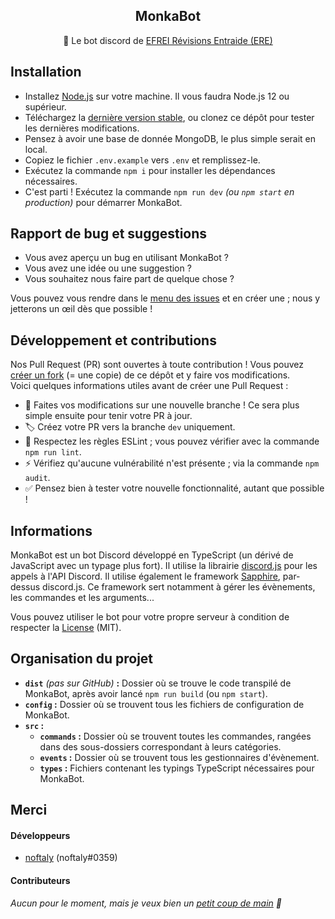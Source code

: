 <h2 align="center">MonkaBot</h2>
<p align="center">
    🦉 Le bot discord de <a href="https://discord.gg/WTGdnn4yzv">EFREI Révisions Entraide (ERE)</a>
</p>

## Installation

- Installez [Node.js](https://nodejs.org/fr/) sur votre machine. Il vous faudra Node.js 12 ou supérieur.
- Téléchargez la [dernière version stable](https://github.com/noftaly/MonkaBot/releases/latest), ou clonez ce dépôt pour tester les dernières modifications.
- Pensez à avoir une base de donnée MongoDB, le plus simple serait en local.
- Copiez le fichier `.env.example` vers `.env` et remplissez-le.
- Exécutez la commande `npm i` pour installer les dépendances nécessaires.
- C'est parti ! Exécutez la commande `npm run dev` *(ou `npm start` en production)* pour démarrer MonkaBot.

## Rapport de bug et suggestions

- Vous avez aperçu un bug en utilisant MonkaBot ?
- Vous avez une idée ou une suggestion ?
- Vous souhaitez nous faire part de quelque chose ?

Vous pouvez vous rendre dans le [menu des issues](https://github.com/noftaly/MonkaBot/issues) et en créer une ; nous y jetterons un œil dès que possible !

## Développement et contributions

Nos Pull Request (PR) sont ouvertes à toute contribution ! Vous pouvez [créer un fork](https://github.com/Skript-MC/MonkaBot/fork) (= une copie) de ce dépôt et y faire vos modifications.\
Voici quelques informations utiles avant de créer une Pull Request :

- 🔀 Faites vos modifications sur une nouvelle branche ! Ce sera plus simple ensuite pour tenir votre PR à jour.
- 🏷️ Créez votre PR vers la branche `dev` uniquement.
- 🚨 Respectez les règles ESLint ; vous pouvez vérifier avec la commande `npm run lint`.
- ⚡️ Vérifiez qu'aucune vulnérabilité n'est présente ; via la commande `npm audit`.
- ✅ Pensez bien à tester votre nouvelle fonctionnalité, autant que possible !

## Informations

MonkaBot est un bot Discord développé en TypeScript (un dérivé de JavaScript avec un typage plus fort). Il utilise la librairie [discord.js](https://npmjs.com/package/discord.js) pour les appels à l'API Discord.
Il utilise également le framework [Sapphire](https://www.npmjs.com/package/@sapphire/framework), par-dessus discord.js.
Ce framework sert notamment à gérer les évènements, les commandes et les arguments...

Vous pouvez utiliser le bot pour votre propre serveur à condition de respecter la [License](https://github.com/noftaly/MonkaBot/blob/master/LICENSE) (MIT).

## Organisation du projet

- **`dist`** *(pas sur GitHub)* **:** Dossier où se trouve le code transpilé de MonkaBot, après avoir lancé `npm run build` (ou `npm start`).
- **`config` :** Dossier où se trouvent tous les fichiers de configuration de MonkaBot.
- **`src` :**
  - **`commands` :** Dossier où se trouvent toutes les commandes, rangées dans des sous-dossiers correspondant à leurs catégories.
  - **`events` :** Dossier où se trouvent tous les gestionnaires d'évènement.
  - **`types` :** Fichiers contenant les typings TypeScript nécessaires pour MonkaBot.

## Merci

#### Développeurs

- [noftaly](https://github.com/noftaly) (noftaly#0359)

#### Contributeurs

*Aucun pour le moment, mais je veux bien un [petit coup de main](#-développement-et-contributions) 🙂*
